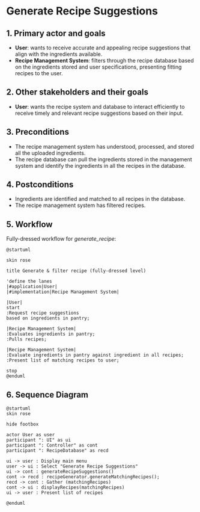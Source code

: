 # Generate Recipe Suggestions

## 1. Primary actor and goals
* __User__: wants to receive accurate and appealing recipe suggestions that align with the ingredients available.
* __Recipe Management System__:  filters through the recipe database based on the ingredients stored and user specifications, presenting fitting recipes to the user.


## 2. Other stakeholders and their goals

* __User__: wants the recipe system and database to interact efficiently to receive timely and relevant recipe suggestions based on their input.



## 3. Preconditions

* The recipe management system has understood, processed, and stored all the uploaded ingredients.
* The recipe database can pull the ingredients stored in the management system and identify the ingredients in all the recipes in the database.

## 4. Postconditions

* Ingredients are identified and matched to all recipes in the database.
* The recipe management system has filtered recipes.



## 5. Workflow

Fully-dressed workflow for _generate_recipe_:

```plantuml
@startuml

skin rose

title Generate & filter recipe (fully-dressed level)

'define the lanes
|#application|User|
|#implementation|Recipe Management System|

|User|
start
:Request recipe suggestions
based on ingredients in pantry;

|Recipe Management System|
:Evaluates ingredients in pantry;
:Pulls recipes;

|Recipe Management System|
:Evaluate ingredients in pantry against ingredient in all recipes;
:Present list of matching recipes to user;

stop
@enduml
```
## 6. Sequence Diagram

```plantuml
@startuml
skin rose

hide footbox

actor User as user
participant ": UI" as ui
participant ": Controller" as cont
participant ": RecipeDatabase" as recd

ui -> user : Display main menu
user -> ui : Select "Generate Recipe Suggestions"
ui -> cont : generateRecipeSuggestions()
cont -> recd : recipeGenerator.generateMatchingRecipes();
recd -> cont : Gather (matchingRecipes)
cont -> ui : displayRecipes(matchingRecipes)
ui -> user : Present list of recipes

@enduml
```

